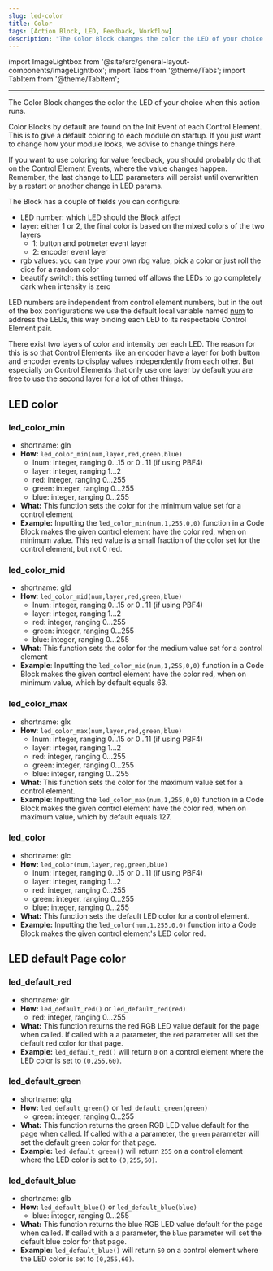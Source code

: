 ```yaml
---
slug: led-color
title: Color
tags: [Action Block, LED, Feedback, Workflow]
description: "The Color Block changes the color the LED of your choice when this action runs."
---
```


import ImageLightbox from '@site/src/general-layout-components/ImageLightbox';
import Tabs from '@theme/Tabs';
import TabItem from '@theme/TabItem';

---

<Tabs>
  <TabItem value="About LED Color" label="About LED Color" default>




The Color Block changes the color the LED of your choice when this action runs.

Color Blocks by default are found on the Init Event of each Control Element. This is to give a default coloring to each module on startup. If you just want to change how your module looks, we advise to change things here.

If you want to use coloring for value feedback, you should probably do that on the Control Element Events, where the value changes happen. Remember, the last change to LED parameters will persist until overwritten by a restart or another change in LED params.

The Block has a couple of fields you can configure:
- LED number: which LED should the Block affect
- layer: either 1 or 2, the final color is based on the mixed colors of the two layers
  - 1: button and potmeter event layer
  - 2: encoder event layer
- rgb values: you can type your own rbg value, pick a color or just roll the dice for a random color
- beautify switch: this setting turned off allows the LEDs to go completely dark when intensity is zero

LED numbers are independent from control element numbers, but in the out of the box configurations we use the default local variable named [num](../variables/local-variables.md) to address the LEDs, this way binding each LED to its respectable Control Element pair.

There exist two layers of color and intensity per each LED. The reason for this is so that Control Elements like an encoder have a layer for both button and encoder events to display values independently from each other. But especially on Control Elements that only use one layer by default you are free to use the second layer for a lot of other things.


  </TabItem>
  <TabItem value="Reference Manual Entry" label="Reference Manual Entry">

## LED color

### led_color_min 
  - shortname: gln
  - **How:** `led_color_min(num,layer,red,green,blue)`
    - lnum: integer, ranging 0...15 or 0...11 (if using PBF4)
    - layer: integer, ranging 1...2
    - red: integer, ranging 0...255
    - green: integer, ranging 0...255
    - blue: integer, ranging 0...255
  - **What:** This function sets the color for the minimum value set for a control element
  - **Example:** Inputting the `led_color_min(num,1,255,0,0)` function in a Code Block makes the given control element have the color red, when on minimum value.
    This red value is a small fraction of the color set for the control element, but not 0 red.<!-- nem zéro hanem nagyon halvány értéke a maxnak -->

### led_color_mid
  - shortname: gld
  - **How**: `led_color_mid(num,layer,red,green,blue)`
    - lnum: integer, ranging 0...15 or 0...11 (if using PBF4)
    - layer: integer, ranging 1...2
    - red: integer, ranging 0...255
    - green: integer, ranging 0...255
    - blue: integer, ranging 0...255
  - **What**: This function sets the color for the medium value set for a control element
  - **Example**: Inputting the `led_color_mid(num,1,255,0,0)` function in a Code Block makes the given control element have the color red, when on minimum value, which by default equals 63.

### led_color_max 
  - shortname: glx
  - **How**: `led_color_max(num,layer,red,green,blue)`
    - lnum: integer, ranging 0...15 or 0...11 (if using PBF4)
    - layer: integer, ranging 1...2
    - red: integer, ranging 0...255
    - green: integer, ranging 0...255
    - blue: integer, ranging 0...255
  - **What**: This function sets the color for the maximum value set for a control element.
  - **Example**: Inputting the `led_color_max(num,1,255,0,0)` function in a Code Block makes the given control element have the color red, when on maximum value, which by default equals 127.

### led_color
  - shortname: glc
  - **How:** `led_color(num,layer,reg,green,blue)`
    - lnum: integer, ranging 0...15 or 0...11 (if using PBF4)
    - layer: integer, ranging 1...2
    - red: integer, ranging 0...255
    - green: integer, ranging 0...255
    - blue: integer, ranging 0...255
  - **What:** This function sets the default LED color for a control element.
  - **Example:** Inputting the `led_color(num,1,255,0,0)` function into a Code Block makes the given control element's LED color red.

## LED default Page color

### led_default_red 

  - shortname: glr
  - **How:** `led_default_red()` or `led_default_red(red)`
    - red: integer, ranging 0...255
  - **What:** This function returns the red RGB LED value default for the page when called. If called with a a parameter, the `red` parameter will set the default red color for that page.
  - **Example:** `led_default_red()` will return `0` on a control element where the LED color is set to `(0,255,60)`.

### led_default_green

  - shortname: glg
  - **How:** `led_default_green()` or `led_default_green(green)`
    - green: integer, ranging 0...255
  - **What:** This function returns the green RGB LED value default for the page when called. If called with a a parameter, the `green` parameter will set the default green color for that page.
  - **Example:** `led_default_green()` will return `255` on a control element where the LED color is set to `(0,255,60)`.

### led_default_blue

  - shortname: glb
  - **How:** `led_default_blue()` or `led_default_blue(blue)`
    - blue: integer, ranging 0...255
  - **What:** This function returns the blue RGB LED value default for the page when called. If called with a a parameter, the `blue` parameter will set the default blue color for that page.
  - **Example:** `led_default_blue()` will return `60` on a control element where the LED color is set to `(0,255,60)`.


  </TabItem>
</Tabs>

